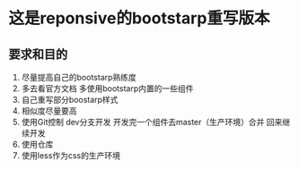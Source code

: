 # 这是reponsive的bootstarp重写版本

## 要求和目的
1. 尽量提高自己的bootstarp熟练度
1. 多去看官方文档 多使用bootstarp内置的一些组件
1. 自己重写部分boostarp样式
1. 相似度尽量要高
1. 使用Git控制 dev分支开发 开发完一个组件去master（生产环境）合并 回来继续开发
1. 使用仓库
1. 使用less作为css的生产环境








